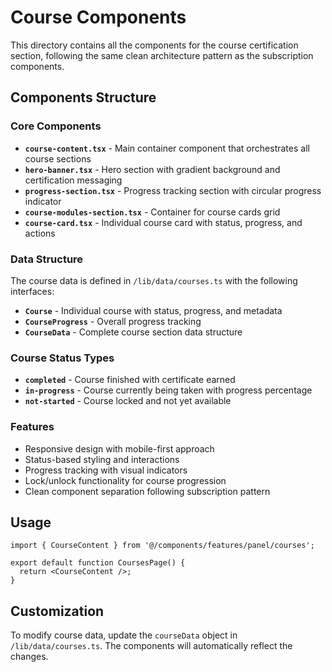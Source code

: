 # Course Components

This directory contains all the components for the course certification section, following the same clean architecture pattern as the subscription components.

## Components Structure

### Core Components

- **`course-content.tsx`** - Main container component that orchestrates all course sections
- **`hero-banner.tsx`** - Hero section with gradient background and certification messaging
- **`progress-section.tsx`** - Progress tracking section with circular progress indicator
- **`course-modules-section.tsx`** - Container for course cards grid
- **`course-card.tsx`** - Individual course card with status, progress, and actions

### Data Structure

The course data is defined in `/lib/data/courses.ts` with the following interfaces:

- **`Course`** - Individual course with status, progress, and metadata
- **`CourseProgress`** - Overall progress tracking
- **`CourseData`** - Complete course section data structure

### Course Status Types

- **`completed`** - Course finished with certificate earned
- **`in-progress`** - Course currently being taken with progress percentage
- **`not-started`** - Course locked and not yet available

### Features

- Responsive design with mobile-first approach
- Status-based styling and interactions
- Progress tracking with visual indicators
- Lock/unlock functionality for course progression
- Clean component separation following subscription pattern

## Usage

```tsx
import { CourseContent } from '@/components/features/panel/courses';

export default function CoursesPage() {
  return <CourseContent />;
}
```

## Customization

To modify course data, update the `courseData` object in `/lib/data/courses.ts`. The components will automatically reflect the changes.
